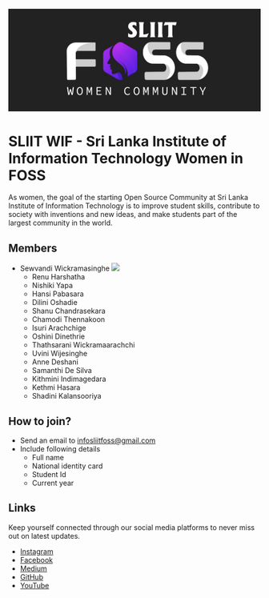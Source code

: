 ![logo](images/wif-banner.png)

# SLIIT WIF - Sri Lanka Institute of Information Technology Women in FOSS

As women, the goal of the starting Open Source Community at Sri Lanka Institute of Information Technology is to improve student skills, contribute to society with inventions and new ideas, and make students part of the largest community in the world.


## Members

* Sewvandi Wickramasinghe [<img src="https://img.icons8.com/color/25/000000/twitter-circled--v2.png"/>](https://twitter.com/Sewvandiii)  
  - Renu Harshatha
  - Nishiki Yapa
  - Hansi Pabasara
  - Dilini Oshadie
  - Shanu Chandrasekara
  - Chamodi Thennakoon
  - Isuri Arachchige
  - Oshini Dinethrie
  - Thathsarani Wickramaarachchi
  - Uvini Wijesinghe
  - Anne Deshani
  - Samanthi De Silva
  - Kithmini Indimagedara
  - Kethmi Hasara
  - Shadini Kalansooriya 

## How to join?

- Send an email to [infosliitfoss@gmail.com](infosliitfoss@gmail.com) 
- Include following details
    - Full name
    - National identity card
    - Student Id
    - Current year

## Links

Keep yourself connected through our social media platforms to never miss out on latest updates.

- [Instagram](https://instagram.com/sliitfoss)
- [Facebook](https://www.facebook.com/sliitfoss/)
- [Medium](https://medium.com/sliit-foss)
- [GitHub](https://github.com/sliit-foss)
- [YouTube](https://www.youtube.com/channel/UCPPO-QR0Dv13ewjhPsc_I3w)
